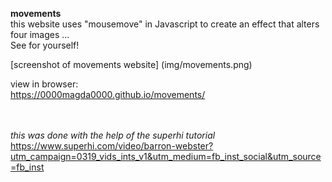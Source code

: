 **movements** <br>
this website uses "mousemove" in Javascript to create an effect that alters four images ... <br>
See for yourself!

[screenshot of movements website] (img/movements.png)



view in browser:<br>
https://0000magda0000.github.io/movements/
<br><br><br>


*this was done with the help of the superhi tutorial* https://www.superhi.com/video/barron-webster?utm_campaign=0319_vids_ints_v1&utm_medium=fb_inst_social&utm_source=fb_inst
